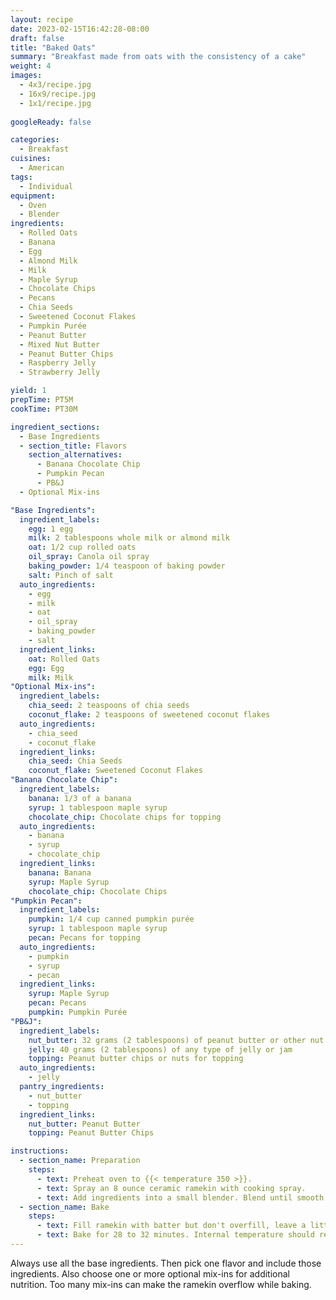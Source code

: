 ```yaml
---
layout: recipe
date: 2023-02-15T16:42:28-08:00
draft: false
title: "Baked Oats"
summary: "Breakfast made from oats with the consistency of a cake"
weight: 4
images: 
  - 4x3/recipe.jpg
  - 16x9/recipe.jpg
  - 1x1/recipe.jpg
  
googleReady: false

categories:
  - Breakfast
cuisines:
  - American
tags:
  - Individual
equipment:
  - Oven
  - Blender
ingredients:
  - Rolled Oats
  - Banana
  - Egg
  - Almond Milk
  - Milk
  - Maple Syrup
  - Chocolate Chips
  - Pecans
  - Chia Seeds
  - Sweetened Coconut Flakes
  - Pumpkin Purée
  - Peanut Butter
  - Mixed Nut Butter
  - Peanut Butter Chips
  - Raspberry Jelly
  - Strawberry Jelly

yield: 1
prepTime: PT5M
cookTime: PT30M

ingredient_sections:
  - Base Ingredients
  - section_title: Flavors
    section_alternatives:
      - Banana Chocolate Chip
      - Pumpkin Pecan
      - PB&J
  - Optional Mix-ins

"Base Ingredients":
  ingredient_labels:
    egg: 1 egg
    milk: 2 tablespoons whole milk or almond milk
    oat: 1/2 cup rolled oats
    oil_spray: Canola oil spray
    baking_powder: 1/4 teaspoon of baking powder
    salt: Pinch of salt
  auto_ingredients:
    - egg
    - milk
    - oat
    - oil_spray
    - baking_powder
    - salt
  ingredient_links:
    oat: Rolled Oats
    egg: Egg
    milk: Milk
"Optional Mix-ins":
  ingredient_labels:
    chia_seed: 2 teaspoons of chia seeds
    coconut_flake: 2 teaspoons of sweetened coconut flakes
  auto_ingredients:
    - chia_seed
    - coconut_flake
  ingredient_links:
    chia_seed: Chia Seeds
    coconut_flake: Sweetened Coconut Flakes
"Banana Chocolate Chip":
  ingredient_labels:
    banana: 1/3 of a banana
    syrup: 1 tablespoon maple syrup
    chocolate_chip: Chocolate chips for topping
  auto_ingredients:
    - banana
    - syrup
    - chocolate_chip
  ingredient_links:
    banana: Banana
    syrup: Maple Syrup
    chocolate_chip: Chocolate Chips
"Pumpkin Pecan":
  ingredient_labels:
    pumpkin: 1/4 cup canned pumpkin purée
    syrup: 1 tablespoon maple syrup
    pecan: Pecans for topping
  auto_ingredients:
    - pumpkin
    - syrup
    - pecan
  ingredient_links:
    syrup: Maple Syrup
    pecan: Pecans
    pumpkin: Pumpkin Purée
"PB&J":
  ingredient_labels:
    nut_butter: 32 grams (2 tablespoons) of peanut butter or other nut butter
    jelly: 40 grams (2 tablespoons) of any type of jelly or jam
    topping: Peanut butter chips or nuts for topping
  auto_ingredients:
    - jelly
  pantry_ingredients:
    - nut_butter
    - topping
  ingredient_links:
    nut_butter: Peanut Butter
    topping: Peanut Butter Chips

instructions:
  - section_name: Preparation
    steps:
      - text: Preheat oven to {{< temperature 350 >}}.
      - text: Spray an 8 ounce ceramic ramekin with cooking spray.
      - text: Add ingredients into a small blender. Blend until smooth.
  - section_name: Bake
    steps:
      - text: Fill ramekin with batter but don't overfill, leave a little room to expand. Add topping.
      - text: Bake for 28 to 32 minutes. Internal temperature should reach {{< temperature 200 >}}. Cool for 2 to 3 minutes.
---
```


Always use all the base ingredients. Then pick one flavor and include those ingredients. Also choose one
or more optional mix-ins for additional nutrition. Too many mix-ins can make the ramekin overflow while baking.